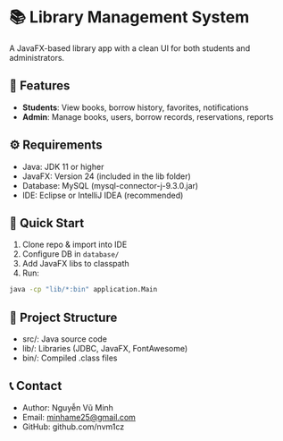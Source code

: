 # 📚 Library Management System

A JavaFX-based library app with a clean UI for both students and administrators.

## 🎯 Features
- **Students**: View books, borrow history, favorites, notifications
- **Admin**: Manage books, users, borrow records, reservations, reports

## ⚙ Requirements
- Java: JDK 11 or higher
- JavaFX: Version 24 (included in the lib folder)
- Database: MySQL (mysql-connector-j-9.3.0.jar)
- IDE: Eclipse or IntelliJ IDEA (recommended)
## 🚀 Quick Start
1. Clone repo & import into IDE
2. Configure DB in `database/`
3. Add JavaFX libs to classpath
4. Run:
```bash
java -cp "lib/*:bin" application.Main
```

## 🧩 Project Structure
- src/: Java source code
- lib/: Libraries (JDBC, JavaFX, FontAwesome)
- bin/: Compiled .class files

## 📞 Contact
- Author: Nguyễn Vũ Minh
- Email: minhame25@gmail.com
- GitHub: github.com/nvm1cz
